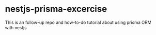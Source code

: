 # nestjs-prisma-excercise
This is an follow-up repo and how-to-do tutorial about using prisma ORM with nestjs
